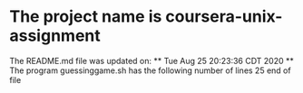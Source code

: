# The project name is **coursera-unix-assignment** 
 
The README.md file was updated on: **
Tue Aug 25 20:23:36 CDT 2020
**
The program guessinggame.sh has the following number of lines
25
end of file
